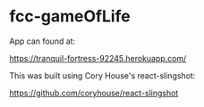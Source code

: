 # fcc-gameOfLife

App can found at:

https://tranquil-fortress-92245.herokuapp.com/

This was built using Cory House's react-slingshot:

https://github.com/coryhouse/react-slingshot
